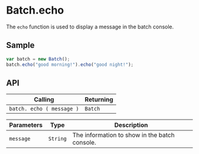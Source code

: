 # Batch.echo

The `echo` function is used to display a message in the batch console.

## Sample

```javascript
var batch = new Batch();
batch.echo("good morning!").echo("good night!");
```

## API

| Calling | Returning |
|---|---|
| `batch. echo ( message )` | `Batch` |

| Parameters | Type | Description |
|---|---|---|
| `message` | `String` | The information to show in the batch console. |
